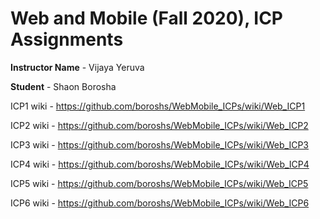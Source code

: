 # Web and Mobile (Fall 2020), ICP Assignments

**Instructor Name** - Vijaya Yeruva

**Student** - Shaon Borosha

ICP1 wiki - https://github.com/boroshs/WebMobile_ICPs/wiki/Web_ICP1

ICP2 wiki - https://github.com/boroshs/WebMobile_ICPs/wiki/Web_ICP2

ICP3 wiki - https://github.com/boroshs/WebMobile_ICPs/wiki/Web_ICP3

ICP4 wiki - https://github.com/boroshs/WebMobile_ICPs/wiki/Web_ICP4

ICP5 wiki - https://github.com/boroshs/WebMobile_ICPs/wiki/Web_ICP5

ICP6 wiki - https://github.com/boroshs/WebMobile_ICPs/wiki/Web_ICP6
